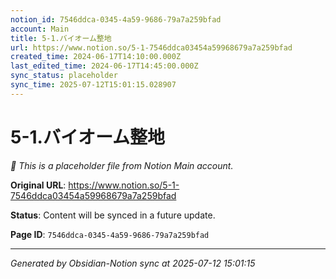 ```yaml
---
notion_id: 7546ddca-0345-4a59-9686-79a7a259bfad
account: Main
title: 5-1.バイオーム整地
url: https://www.notion.so/5-1-7546ddca03454a59968679a7a259bfad
created_time: 2024-06-17T14:10:00.000Z
last_edited_time: 2024-06-17T14:45:00.000Z
sync_status: placeholder
sync_time: 2025-07-12T15:01:15.028907
---
```


# 5-1.バイオーム整地

*🔄 This is a placeholder file from Notion Main account.*

**Original URL**: https://www.notion.so/5-1-7546ddca03454a59968679a7a259bfad

**Status**: Content will be synced in a future update.

**Page ID**: `7546ddca-0345-4a59-9686-79a7a259bfad`

---

*Generated by Obsidian-Notion sync at 2025-07-12 15:01:15*
